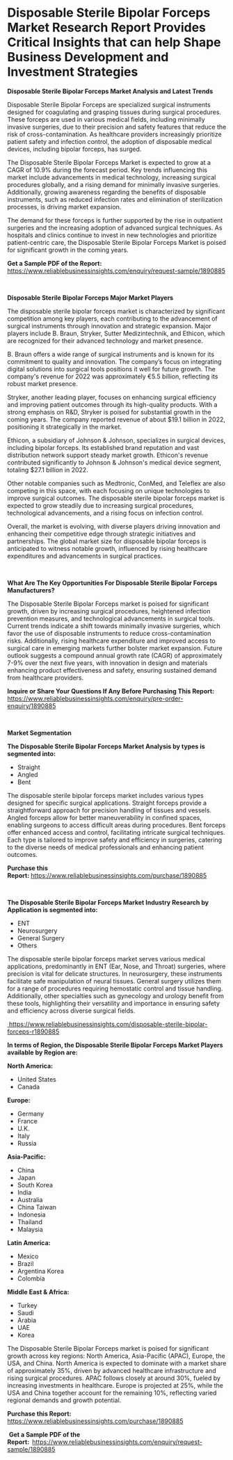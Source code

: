 <p><h1>Disposable Sterile Bipolar Forceps Market Research Report Provides Critical Insights that can help Shape Business Development and Investment Strategies</h1></p><p><strong>Disposable Sterile Bipolar Forceps Market Analysis and Latest Trends</strong></p>
<p><p>Disposable Sterile Bipolar Forceps are specialized surgical instruments designed for coagulating and grasping tissues during surgical procedures. These forceps are used in various medical fields, including minimally invasive surgeries, due to their precision and safety features that reduce the risk of cross-contamination. As healthcare providers increasingly prioritize patient safety and infection control, the adoption of disposable medical devices, including bipolar forceps, has surged.</p><p>The Disposable Sterile Bipolar Forceps Market is expected to grow at a CAGR of 10.9% during the forecast period. Key trends influencing this market include advancements in medical technology, increasing surgical procedures globally, and a rising demand for minimally invasive surgeries. Additionally, growing awareness regarding the benefits of disposable instruments, such as reduced infection rates and elimination of sterilization processes, is driving market expansion. </p><p>The demand for these forceps is further supported by the rise in outpatient surgeries and the increasing adoption of advanced surgical techniques. As hospitals and clinics continue to invest in new technologies and prioritize patient-centric care, the Disposable Sterile Bipolar Forceps Market is poised for significant growth in the coming years.</p></p>
<p><strong>Get a Sample PDF of the Report:&nbsp;</strong> <a href="https://www.reliablebusinessinsights.com/enquiry/request-sample/1890885?utm_campaign=3681&utm_medium=2&utm_source=Github&utm_content=ia&utm_term=16042025&utm_id=disposable-sterile-bipolar-forceps">https://www.reliablebusinessinsights.com/enquiry/request-sample/1890885</a></p>
<p>&nbsp;</p>
<p><strong>Disposable Sterile Bipolar Forceps Major Market Players</strong></p>
<p><p>The disposable sterile bipolar forceps market is characterized by significant competition among key players, each contributing to the advancement of surgical instruments through innovation and strategic expansion. Major players include B. Braun, Stryker, Sutter Medizintechnik, and Ethicon, which are recognized for their advanced technology and market presence.</p><p>B. Braun offers a wide range of surgical instruments and is known for its commitment to quality and innovation. The company’s focus on integrating digital solutions into surgical tools positions it well for future growth. The company's revenue for 2022 was approximately €5.5 billion, reflecting its robust market presence.</p><p>Stryker, another leading player, focuses on enhancing surgical efficiency and improving patient outcomes through its high-quality products. With a strong emphasis on R&D, Stryker is poised for substantial growth in the coming years. The company reported revenue of about $19.1 billion in 2022, positioning it strategically in the market.</p><p>Ethicon, a subsidiary of Johnson & Johnson, specializes in surgical devices, including bipolar forceps. Its established brand reputation and vast distribution network support steady market growth. Ethicon's revenue contributed significantly to Johnson & Johnson's medical device segment, totaling $27.1 billion in 2022.</p><p>Other notable companies such as Medtronic, ConMed, and Teleflex are also competing in this space, with each focusing on unique technologies to improve surgical outcomes. The disposable sterile bipolar forceps market is expected to grow steadily due to increasing surgical procedures, technological advancements, and a rising focus on infection control. </p><p>Overall, the market is evolving, with diverse players driving innovation and enhancing their competitive edge through strategic initiatives and partnerships. The global market size for disposable bipolar forceps is anticipated to witness notable growth, influenced by rising healthcare expenditures and advancements in surgical practices.</p></p>
<p>&nbsp;</p>
<p><strong>What Are The Key Opportunities For Disposable Sterile Bipolar Forceps Manufacturers?</strong></p>
<p><p>The Disposable Sterile Bipolar Forceps market is poised for significant growth, driven by increasing surgical procedures, heightened infection prevention measures, and technological advancements in surgical tools. Current trends indicate a shift towards minimally invasive surgeries, which favor the use of disposable instruments to reduce cross-contamination risks. Additionally, rising healthcare expenditure and improved access to surgical care in emerging markets further bolster market expansion. Future outlook suggests a compound annual growth rate (CAGR) of approximately 7-9% over the next five years, with innovation in design and materials enhancing product effectiveness and safety, ensuring sustained demand from healthcare providers.</p></p>
<p><strong>Inquire or Share Your Questions If Any Before Purchasing This Report:</strong> <a href="https://www.reliablebusinessinsights.com/enquiry/pre-order-enquiry/1890885?utm_campaign=3681&utm_medium=2&utm_source=Github&utm_content=ia&utm_term=16042025&utm_id=disposable-sterile-bipolar-forceps">https://www.reliablebusinessinsights.com/enquiry/pre-order-enquiry/1890885</a></p>
<p>&nbsp;</p>
<p><strong>Market Segmentation</strong></p>
<p><strong>The Disposable Sterile Bipolar Forceps Market Analysis by types is segmented into:</strong></p>
<p><ul><li>Straight</li><li>Angled</li><li>Bent</li></ul></p>
<p><p>The disposable sterile bipolar forceps market includes various types designed for specific surgical applications. Straight forceps provide a straightforward approach for precision handling of tissues and vessels. Angled forceps allow for better maneuverability in confined spaces, enabling surgeons to access difficult areas during procedures. Bent forceps offer enhanced access and control, facilitating intricate surgical techniques. Each type is tailored to improve safety and efficiency in surgeries, catering to the diverse needs of medical professionals and enhancing patient outcomes.</p></p>
<p><strong>Purchase this Report:&nbsp;</strong><a href="https://www.reliablebusinessinsights.com/purchase/1890885?utm_campaign=3681&utm_medium=2&utm_source=Github&utm_content=ia&utm_term=16042025&utm_id=disposable-sterile-bipolar-forceps">https://www.reliablebusinessinsights.com/purchase/1890885</a></p>
<p>&nbsp;</p>
<p><strong>The Disposable Sterile Bipolar Forceps Market Industry Research by Application is segmented into:</strong></p>
<p><ul><li>ENT</li><li>Neurosurgery</li><li>General Surgery</li><li>Others</li></ul></p>
<p><p>The disposable sterile bipolar forceps market serves various medical applications, predominantly in ENT (Ear, Nose, and Throat) surgeries, where precision is vital for delicate structures. In neurosurgery, these instruments facilitate safe manipulation of neural tissues. General surgery utilizes them for a range of procedures requiring hemostatic control and tissue handling. Additionally, other specialties such as gynecology and urology benefit from these tools, highlighting their versatility and importance in ensuring safety and efficiency across diverse surgical fields.</p></p>
<p><a href="https://www.reliablebusinessinsights.com/disposable-sterile-bipolar-forceps-r1890885?utm_campaign=3681&utm_medium=2&utm_source=Github&utm_content=ia&utm_term=16042025&utm_id=disposable-sterile-bipolar-forceps">&nbsp;https://www.reliablebusinessinsights.com/disposable-sterile-bipolar-forceps-r1890885</a></p>
<p><strong>In terms of Region, the Disposable Sterile Bipolar Forceps Market Players available by Region are:</strong></p>
<p>
    <p> <strong> North America: </strong>
        <ul>
            <li>United States</li>
            <li>Canada</li>
        </ul>
        </p> 
    <p> <strong> Europe: </strong>
        <ul>
            <li>Germany</li>
            <li>France</li>
            <li>U.K.</li>
            <li>Italy</li>
            <li>Russia</li>
        </ul>
        </p> 
    <p> <strong> Asia-Pacific: </strong>
        <ul>
            <li>China</li>
            <li>Japan</li>
            <li>South Korea</li>
            <li>India</li>
            <li>Australia</li>
            <li>China Taiwan</li>
            <li>Indonesia</li>
            <li>Thailand</li>
            <li>Malaysia</li>
        </ul>
        </p> 
    <p> <strong> Latin America: </strong>
        <ul>
            <li>Mexico</li>
            <li>Brazil</li>
            <li>Argentina Korea</li>
            <li>Colombia</li>
        </ul>
        </p> 
    <p> <strong> Middle East & Africa: </strong>
        <ul>
            <li>Turkey</li>
            <li>Saudi</li>
            <li>Arabia</li>
            <li>UAE</li>
            <li>Korea</li>
        </ul>
    </p>
    </p>
<p><p>The Disposable Sterile Bipolar Forceps market is poised for significant growth across key regions: North America, Asia-Pacific (APAC), Europe, the USA, and China. North America is expected to dominate with a market share of approximately 35%, driven by advanced healthcare infrastructure and rising surgical procedures. APAC follows closely at around 30%, fueled by increasing investments in healthcare. Europe is projected at 25%, while the USA and China together account for the remaining 10%, reflecting varied regional demands and growth potential.</p></p>
<p><strong>Purchase this Report: </strong><a href="https://www.reliablebusinessinsights.com/purchase/1890885?utm_campaign=3681&utm_medium=2&utm_source=Github&utm_content=ia&utm_term=16042025&utm_id=disposable-sterile-bipolar-forceps">https://www.reliablebusinessinsights.com/purchase/1890885</a></p>
<p>&nbsp;<strong>Get a Sample PDF of the Report:&nbsp;&nbsp;</strong><a href="https://www.reliablebusinessinsights.com/enquiry/request-sample/1890885?utm_campaign=3681&utm_medium=2&utm_source=Github&utm_content=ia&utm_term=16042025&utm_id=disposable-sterile-bipolar-forceps">https://www.reliablebusinessinsights.com/enquiry/request-sample/1890885</a></p>
<p><strong></strong></p>
<p><p></p><p></p><p></p></p>